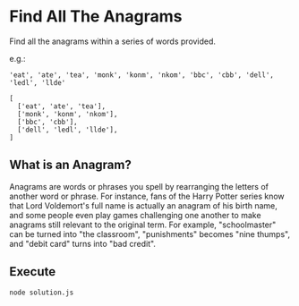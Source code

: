 # Find All The Anagrams

Find all the anagrams within a series of words provided.

e.g.:

```console
'eat', 'ate', 'tea', 'monk', 'konm', 'nkom', 'bbc', 'cbb', 'dell', 'ledl', 'llde'
```

```console
[
  ['eat', 'ate', 'tea'],
  ['monk', 'konm', 'nkom'],
  ['bbc', 'cbb'],
  ['dell', 'ledl', 'llde'],
]
```

## What is an Anagram?

Anagrams are words or phrases you spell by rearranging the letters of another word or phrase. For instance, fans of the Harry Potter series know that Lord Voldemort's full name is actually an anagram of his birth name, and some people even play games challenging one another to make anagrams still relevant to the original term. For example, "schoolmaster" can be turned into "the classroom", "punishments" becomes "nine thumps", and "debit card" turns into "bad credit".

## Execute

```bash
node solution.js
```
